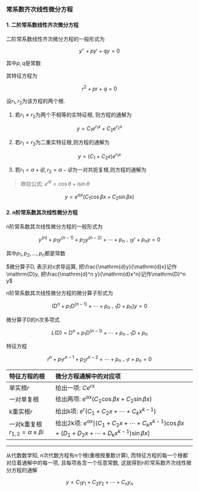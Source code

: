 ### 常系数齐次线性微分方程

#### 1. 二阶常系数线性齐次微分方程

二阶常系数线性齐次微分方程的一般形式为

$$
y''+py'+qy=0
$$

其中$p,q$是常数

其特征方程为

$$
r^2+pr+q=0
$$

设$r_1, r_2$为该方程的两个根.

1. 若$r_1\not= r_2$为两个不相等的实特征根, 则方程的通解为

$$
y=C_1 e^{r_1 x}+C_2e^{r_2 x}
$$

2. 若$r_1=r_2$为二重实特征根,则方程的通解为

$$
y=(C_1+C_2 x)e^{r_1 x}
$$

3. 若$r_1=\alpha+i\beta, r_2=\alpha-i\beta$为一对共扼复根,则方程的通解为

> 欧拉公式: $e^{i \theta}= \cos \theta + i \sin \theta$

$$
y=e^{\alpha x}(C_1\cos\beta x+C_2\sin \beta x)
$$

#### 2. n阶常系数其次线性微分方程

n阶常系数其次线性微分方程的一般形式为

$$
y^{(n)}+ p_1 y^{(n-1)} + p_2 y^{(n-2)} + \cdots + p_{n-1} y' + p_n y = 0
$$

其中$p_1,p_2,\dots, p_n$都是常数

$微分算子D, 表示对x求导运算, 把\frac{\mathrm{d}y}{\mathrm{d}x}记作\mathrm{D}y, 把\frac{\mathrm{d}^n y}{\mathrm{d}x^n}记作\mathrm{D}^n y$

n阶常系数其次线性微分方程的微分算子形式为

$$
( \mathrm{D}^n + p_1 \mathrm{D}^{(n-1)} + \cdots + p_{n-1} \mathrm{D} + p_n )y =0
$$

微分算子D的n次多项式

$$
L( \mathrm{D} ) = \mathrm{D}^n + p_1 \mathrm{D}^{(n-1)} + \cdots + p_{n-1} \mathrm{D} + p_n
$$

特征方程

$$
r^{n}+ p_1r^{n-1}+ p_2r^{n-2} + \cdots + p_{n-1}r+ p_n=0
$$

| 特征方程的根                              | 微分方程通解中的对应项                                                                                                 |
| :---------------------------------------- | :--------------------------------------------------------------------------------------------------------------------- |
| 单实根$r$                                 | 给出一项: $C e^{rx}$                                                                                                   |
| 一对单复根                                | 给出两项: $e^{\alpha x}(C_1\cos \beta x + C_2\sin \beta x)$                                                            |
| k重实根$r$                                | 给出k项: $e^{r}( C_1+ C_2x+ \cdots + C_k x^{k-1} )$                                                                    |
| 一对k重复根 $r_{1,2}= \alpha \pm \beta i$ | 给出2k项: $e^{\alpha x}[(C_1+ C_2x+ \cdots + C_k x^{k-1})\cos \beta x+ (D_1+ D_2x+ \cdots + D_k x^{k-1})\sin \beta x]$ |

---

从代数数学知, n次代数方程有n个根(重根按重数计算), 而特征方程的每一个根都对应着通解中的每一项, 且每项各含一个任意常数, 这就得到n阶常系数齐次线性微分方程的通解

$$
y = C_1 y_1 + C_2 y_2 + \cdots + C_n y_n
$$
